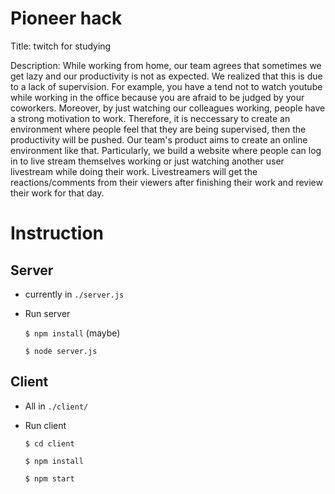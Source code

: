 # Pioneer hack

Title: twitch for studying

Description: While working from home, our team agrees that sometimes we get lazy and our productivity is not as expected. We realized that this is due to a lack of supervision. For example, you have a tend not to watch youtube while working in the office because you are afraid to be judged by your coworkers. Moreover, by just watching our colleagues working, people have a strong motivation to work. Therefore, it is neccessary to create an environment where people feel that they are being supervised, then the productivity will be pushed. 
Our team's product aims to create an online environment like that. Particularly, we build a website where people can log in to live stream themselves working or just watching another user livestream while doing their work. Livestreamers will get the reactions/comments from their viewers after finishing their work and review their work for that day. 

# Instruction

## Server
  - currently in `./server.js`
  - Run server

    `$ npm install` (maybe)

    `$ node server.js`

## Client
  - All in `./client/`
  - Run client

    `$ cd client`

    `$ npm install`

    `$ npm start`
